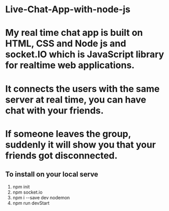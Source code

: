 # Live-Chat-App-with-node-js

# My real time chat app is built on HTML, CSS and Node js and socket.IO which is JavaScript library for realtime web applications.
# It connects the users with the same server at real time, you can have chat with your friends.
# If someone leaves the group, suddenly it will show you that your friends got disconnected.

## To install on your local serve
  1. npm init
  2. npm socket.io
  3. npm i --save dev nodemon
  4. npm run devStart
